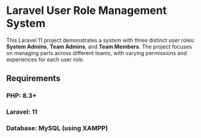 # Laravel User Role Management System

This Laravel 11 project demonstrates a system with three distinct user roles: **System Admins**, **Team Admins**, and **Team Members**. The project focuses on managing parts across different teams, with varying permissions and experiences for each user role.

## Requirements

### PHP: 8.3+
### Laravel: 11
### Database: MySQL (using XAMPP)
